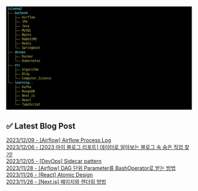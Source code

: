 ![image](./image/231205.png)

## ✅ Latest Blog Post

[2023/12/09 - [Airflow] Airflow Process Log](http://blog.naver.com/ds4ouj/223287660516) <br/>
[2023/12/06 - [2023 마이 블로그 리포트] 데이터로 알아보는 블로그 속 숨은 직업 찾기!](http://blog.naver.com/ds4ouj/223284657802) <br/>
[2023/12/05 - [DevOps] Sidecar pattern](http://blog.naver.com/ds4ouj/223284044811) <br/>
[2023/11/28 - [Airflow] DAG 단위 Parameter를 BashOperator로 받는 방법](http://blog.naver.com/ds4ouj/223277463935) <br/>
[2023/11/26 - [React] Atomic Design](http://blog.naver.com/ds4ouj/223275392995) <br/>
[2023/11/26 - [Next.js] 페이지와 렌더링 방법](http://blog.naver.com/ds4ouj/223275349469) <br/>
